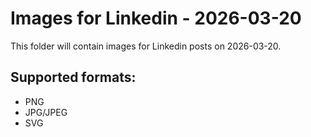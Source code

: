 # Images for Linkedin - 2026-03-20

This folder will contain images for Linkedin posts on 2026-03-20.

## Supported formats:
- PNG
- JPG/JPEG
- SVG
